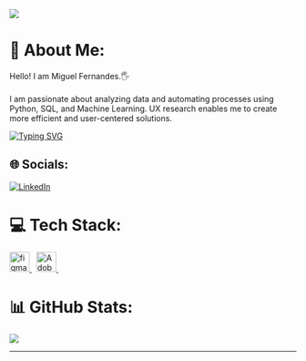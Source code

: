 [![](https://visitcount.itsvg.in/api?id=MiguelFernandes20&icon=0&color=0)](https://visitcount.itsvg.in) 

# 💫 About Me:
Hello! I am Miguel Fernandes.🖐️<br><br>
I am passionate about analyzing data and automating processes using Python, SQL, and Machine Learning. UX research enables me to create more efficient and user-centered solutions.

[![Typing SVG](https://readme-typing-svg.demolab.com?font=Fira+Code&pause=1000&center=falso&vCenter=falso&repeat=verdadeiro&random=falso&width=435&lines=Data+Analyst+%7C+Python+%7C+SQL+;Machine+Learning+%7C+Automation+;+UX+Research)](https://git.io/typing-svg)

## 🌐 Socials:
[![LinkedIn](https://img.shields.io/badge/LinkedIn-%230077B5.svg?logo=linkedin&logoColor=white)](https://www.linkedin.com/in/miguel-%C3%A2ngelo-b4838330b/)

# 💻 Tech Stack:
<a href="https://www.figma.com/" target="_blank"> <img src="https://upload.wikimedia.org/wikipedia/commons/3/33/Figma-logo.svg" alt="figma" width="35" height="35"/> </a> &nbsp;
<a href="https://www.adobe.com/br/products/xd.html" target="_blank"> <img src="https://upload.wikimedia.org/wikipedia/commons/thumb/c/c2/Adobe_XD_CC_icon.svg/1200px-Adobe_XD_CC_icon.svg.png" alt="Adobe XD" width="35" height="35"/> </a> &nbsp;

# 📊 GitHub Stats:
![](https://github-readme-stats.vercel.app/api?username=MiguelFernandes20&theme=blue-green&hide_border=false&include_all_commits=false&count_private=false)<br/>



---


<!-- Proudly created with GPRM ( https://gprm.itsvg.in ) -->
